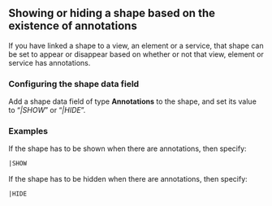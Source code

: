 ## Showing or hiding a shape based on the existence of annotations

If you have linked a shape to a view, an element or a service, that shape can be set to appear or disappear based on whether or not that view, element or service has annotations.

### Configuring the shape data field

Add a shape data field of type **Annotations** to the shape, and set its value to “*\|SHOW*” or “*\|HIDE*”.

### Examples

If the shape has to be shown when there are annotations, then specify:

```txt
|SHOW
```

If the shape has to be hidden when there are annotations, then specify:

```txt
|HIDE
```
